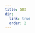 ```yaml
---
title: GUI
dir:
  link: true
  order: 2
---
```


<div class="catalog-display-container">
  <Catalog base="/zh/plugins/yuseries/YuIllustration/ui/"/>
</div>